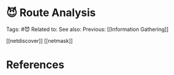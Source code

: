 # 😈 Route Analysis

Tags: #😈
Related to: 
See also: 
Previous: [[Information Gathering]]

[[netdiscover]]
[[netmask]]

# References